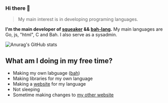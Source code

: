 ### Hi there 👋

<!--
**ithirzty/ithirzty** is a ✨ _special_ ✨ repository because its `README.md` (this file) appears on your GitHub profile.
-->

> My main interest is in developing programing languages.

**I'm the main developer of [squeaker](https://squeaker.live) && [bah-lang](https://bah-lang.xyz).**
My main languages are Go, js, "html", C and Bah.
I also serve as a sysadmin.

![Anurag's GitHub stats](https://github-readme-stats.vercel.app/api?username=ithirzty&hide=contribs,prs)


## What am I doing in my free time?
- Making my own labguage ([bah](https://github.com/ithirzty/bah))
- Making libraries for my own language
- Making a [website](https://bah-lang.xyz) for my language
- Not sleeping
- Sometime making changes to [my other website](https://squeaker.live)
